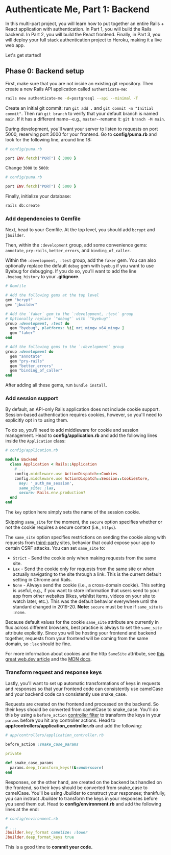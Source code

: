 # Authenticate Me, Part 1: Backend

In this multi-part project, you will learn how to put together an entire Rails +
React application with authentication. In Part 1, you will build the Rails
backend. In Part 2, you will build the React frontend. Finally, in Part 3, you
will deploy your full stack authentication project to Heroku, making it a live
web app.

Let's get started!

## Phase 0: Backend setup

First, make sure that you are not inside an existing git repository. Then create
a new Rails API application called `authenticate-me`:

```sh
rails new authenticate-me -d=postgresql --api --minimal -T
```

Create an initial git commit: run `git add .` and `git commit -m "Initial
commit"`. Then run `git branch` to verify that your default branch is named
`main`. If it has a different name--e.g., `master`--rename it: `git branch -M
main`.

During development, you'll want your server to listen to requests on port 5000,
reserving port 3000 for your frontend. Go to __config/puma.rb__ and look for the
following line, around line 18:

```rb
# config/puma.rb

port ENV.fetch("PORT") { 3000 }
```

Change `3000` to `5000`:

```rb
# config/puma.rb

port ENV.fetch("PORT") { 5000 }
```

Finally, initialize your database:

```sh
rails db:create
```

### Add dependencies to Gemfile

Next, head to your Gemfile. At the top level, you should add `bcrypt` and
`jbuilder`.

Then, within the `:development` group, add some convenience gems:
`annotate`, `pry-rails`, `better_errors`, and `binding_of_caller`.

Within the `:development, :test` group, add the `faker` gem. You can also
optionally replace the default `debug` gem with `byebug` if you want to use
Byebug for debugging. If you do so, you'll want to add the line
`.byebug_history` to your __.gitignore__.

```rb
# Gemfile

# Add the following gems at the top level
gem "bcrypt"
gem "jbuilder"

# Add the `faker` gem to the `:development, :test` group
# Optionally replace `"debug"` with `"byebug"`
group :development, :test do
  gem "byebug", platforms: %i[ mri mingw x64_mingw ]
  gem "faker"
end

# Add the following gems to the `:development` group
group :development do
  gem "annotate"
  gem "pry-rails"
  gem "better_errors"
  gem "binding_of_caller"
end
```

After adding all these gems, run `bundle install`.

### Add session support

By default, an API-only Rails application does not include cookie support.
Session-based authentication requires cookies, however, so you'll need to
explicitly opt in to using them.

To do so, you'll need to add middleware for cookie and session management. Head
to __config/application.rb__ and add the following lines inside the
`Application` class:

```rb
# config/application.rb

module Backend
  class Application < Rails::Application
    # ...
    config.middleware.use ActionDispatch::Cookies
    config.middleware.use ActionDispatch::Session::CookieStore,
      key: '_auth_me_session',
      same_site: :lax, 
      secure: Rails.env.production?
  end
end
```

The `key` option here simply sets the name of the session cookie.

Skipping `same_site` for the moment, the `secure` option specifies whether or
not the cookie requires a secure context (i.e., `https`).

The `same_site` option specifies restrictions on sending the cookie along with
requests from [third-party] sites, behavior that could expose your app to
certain CSRF attacks. You can set `same_site` to:

* `Strict` - Send the cookie only when making requests from the same site.
* `Lax` - Send the cookie only for requests from the same site or when
  actually navigating to the site through a link. This is the current default
  setting in Chrome and Rails.
* `None` - Always send the cookie (i.e., a cross-domain cookie). This setting is
  useful, e.g., if you want to store information that users send to your app
  from other websites (likes, wishlist items, videos on your site to watch
  later, etc.). This was the default behavior everywhere until the standard
  changed in 2019-20. **Note:** `secure` must be true if `same_site` is `:none`.

Because default values for the cookie `same_site` attribute are currently in
flux across different browsers, best practice is always to set the `same_site`
attribute explicitly. Since you will be hosting your frontend and backend
together, requests from your frontend will be coming from the same domain, so
`:lax` should be fine.

For more information about cookies and the http `SameSite` attribute, see [this
great web.dev article][samesite] and the [MDN docs][mdn-samesite].

### Transform request and response keys

Lastly, you'll want to set up automatic transformations of keys in requests and
responses so that your frontend code can consistently use camelCase and your
backend code can consistently use snake_case.

Requests are created on the frontend and processed on the backend. So their
keys should be converted from camelCase to snake_case. You'll do this by using a
`before_action` [controller filter][filters] to transform the keys in your
`params` before you hit any controller actions. Head to
__app/controllers/application_controller.rb__ and add the following:

```rb
# app/controllers/application_controller.rb

before_action :snake_case_params

private

def snake_case_params
  params.deep_transform_keys!(&:underscore)
end
```

Responses, on the other hand, are created on the backend but handled on the
frontend, so their keys should be converted from snake_case to camelCase. You'll
be using Jbuilder to construct your responses; thankfully, you can instruct
Jbuilder to transform the keys in your responses before you send them out. Head
to __config/environment.rb__ and add the following lines at the end:

```rb
# config/environment.rb

# ...
Jbuilder.key_format camelize: :lower
Jbuilder.deep_format_keys true
```

This is a good time to **commit your code.**

[third-party]: https://developer.mozilla.org/en-US/docs/Web/HTTP/Cookies#third-party_cookies
[samesite]: https://web.dev/samesite-cookies-explained/
[mdn-samesite]: https://developer.mozilla.org/en-US/docs/Web/HTTP/Headers/Set-Cookie/SameSite
[filters]: https://guides.rubyonrails.org/v7.0.3/action_controller_overview.html#filters
